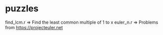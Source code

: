 # puzzles

find_lcm.r => Find the least common multiple of 1 to x
euler_n.r  => Problems from https://projecteuler.net
